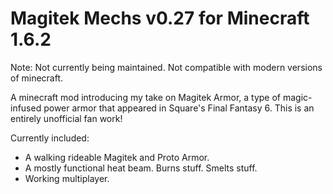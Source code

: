 Magitek Mechs v0.27 for Minecraft 1.6.2
=============

Note: Not currently being maintained. Not compatible with modern versions of minecraft.

A minecraft mod introducing my take on Magitek Armor, a type of magic-infused power armor that appeared in Square's Final Fantasy 6. This is an entirely unofficial fan work!

Currently included:

* A walking rideable Magitek and Proto Armor.
* A mostly functional heat beam. Burns stuff. Smelts stuff.
* Working multiplayer.
